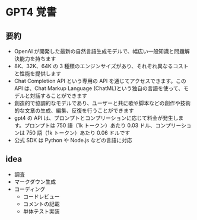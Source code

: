 # GPT4 覚書

## 要約

- OpenAI が開発した最新の自然言語生成モデルで、幅広い一般知識と問題解決能力を持ちます
- 8K、32K、64K の 3 種類のエンジンサイズがあり、それぞれ異なるコストと性能を提供します
- Chat Completion API という専用の API を通じてアクセスできます。この API は、Chat Markup Language (ChatML)という独自の言語を使って、モデルと対話することができます
- 創造的で協調的なモデルであり、ユーザーと共に歌や脚本などの創作や技術的な文章の生成、編集、反復を行うことができます
- gpt4 の API は、プロンプトとコンプリーションに応じて料金が発生します。プロンプトは 750 語（1k トークン）あたり 0.03 ドル、コンプリーションは 750 語（1k トークン）あたり 0.06 ドルです
- 公式 SDK は Python や Node.js などの言語に対応

## idea

- 調査
- マークダウン生成
- コーディング
  - コードレビュー
  - コメントの記載
  - 単体テスト実装
